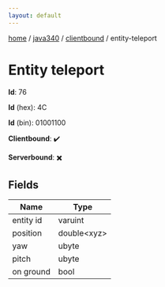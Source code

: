 ```yaml
---
layout: default
---
```


[home](/)  /  [java340](/protocol/java340)  /  [clientbound](/protocol/java340/clientbound)  /  entity-teleport

# Entity teleport

**Id**: 76

**Id** (hex): 4C

**Id** (bin): 01001100

**Clientbound**: ✔️

**Serverbound**: ✖️

## Fields

Name | Type
---|---
entity id | varuint
position | double&lt;xyz&gt;
yaw | ubyte
pitch | ubyte
on ground | bool

